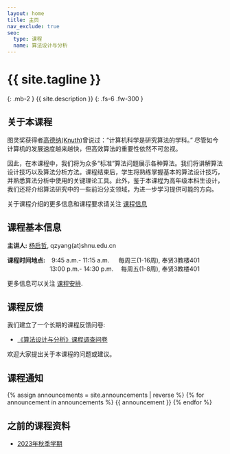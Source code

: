 ```yaml
---
layout: home
title: 主页
nav_exclude: true
seo:
  type: 课程
  name: 算法设计与分析
---
```


# {{ site.tagline }}
{: .mb-2 }
{{ site.description }}
{: .fs-6 .fw-300 }

<!-- {% if site.announcements %}
{{ site.announcements.last }}
[Announcements](announcements.md){: .btn .btn-outline .fs-3 }
{% endif %} -->

## 关于本课程

图灵奖获得者[高德纳(Knuth)](https://en.wikipedia.org/wiki/Donald_Knuth)曾说过：“计算机科学是研究算法的学科。” 尽管如今计算机的发展速度越来越快，但高效算法的重要性依然不可忽视。

因此，在本课程中，我们将为众多“标准”算法问题展示各种算法。我们将讲解算法设计技巧以及算法分析方法。课程结束后，学生将熟练掌握基本的算法设计技巧，并熟悉算法分析中使用的关键理论工具。此外，鉴于本课程为高年级本科生设计，我们还将介绍算法研究中的一些前沿分支领域，为进一步学习提供可能的方向。

关于课程介绍的更多信息和课程要求请关注 [课程信息](syllabus.md)

## 课程基本信息

**主讲人:** [杨启哲](https://basics.sjtu.edu.cn/~yangqizhe/), qzyang(at)shnu.edu.cn

**课程时间地点:** &ensp;&nbsp;9:45 a.m.- 11:15 a.m. &emsp; 每周三(1-16周), 奉贤3教楼401
 <br/>&emsp;&emsp;&emsp;&emsp;&emsp;&emsp;&nbsp;&ensp;&nbsp;13:00 p.m.- 14:30 p.m. &emsp;每周五(1-8周), 奉贤3教楼401


 更多信息可以关注 [课程安排](schedule.md).


## 课程反馈

我们建立了一个长期的课程反馈问卷:

- [《算法设计与分析》课程调查问卷](https://www.wjx.cn/vm/tU88Sco.aspx)

欢迎大家提出关于本课程的问题或建议。



## 课程通知

{% assign announcements = site.announcements | reverse %}
{% for announcement in announcements %}
{{ announcement }}
{% endfor %}

## 之前的课程资料

- [2023年秋季学期](https://www.algo2023w.spacepenguin.com.cn)